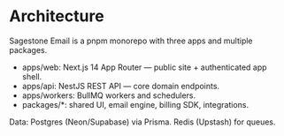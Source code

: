# Architecture

Sagestone Email is a pnpm monorepo with three apps and multiple packages.

- apps/web: Next.js 14 App Router — public site + authenticated app shell.
- apps/api: NestJS REST API — core domain endpoints.
- apps/workers: BullMQ workers and schedulers.
- packages/*: shared UI, email engine, billing SDK, integrations.

Data: Postgres (Neon/Supabase) via Prisma. Redis (Upstash) for queues.
